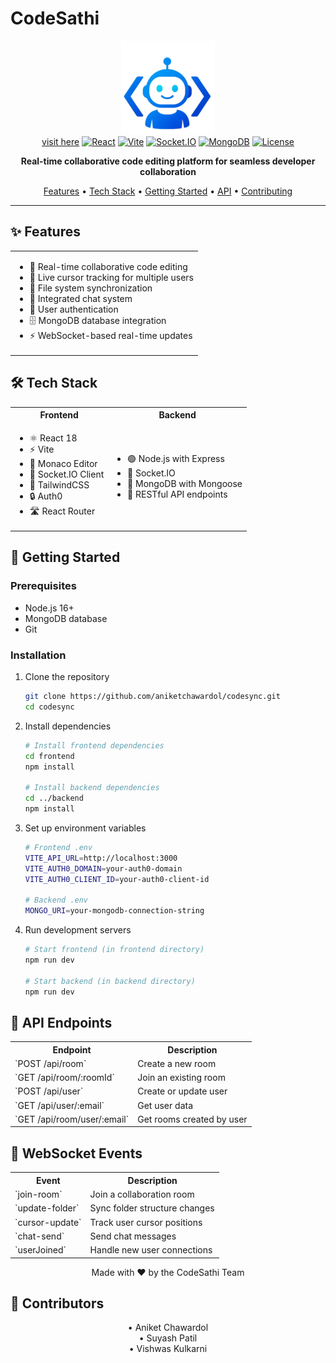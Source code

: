 # CodeSathi

<div align="center">

![CodeSathi Logo](frontend/public/icon.png)
<br>
<a href="https://codesarthi.onrender.com/">visit here</a>
[![React](https://img.shields.io/badge/React-18-blue?logo=react)](https://reactjs.org/)
[![Vite](https://img.shields.io/badge/Vite-Latest-646CFF?logo=vite)](https://vitejs.dev/)
[![Socket.IO](https://img.shields.io/badge/Socket.IO-Latest-010101?logo=socket.io)](https://socket.io/)
[![MongoDB](https://img.shields.io/badge/MongoDB-Latest-47A248?logo=mongodb)](https://www.mongodb.com/)
[![License](https://img.shields.io/badge/License-MIT-green.svg)](LICENSE)

<p align="center">
  <strong>Real-time collaborative code editing platform for seamless developer collaboration</strong>
</p>

<p align="center">
  <a href="#features">Features</a> •
  <a href="#tech-stack">Tech Stack</a> •
  <a href="#getting-started">Getting Started</a> •
  <a href="#api-endpoints">API</a> •
  <a href="#contributing">Contributing</a>
</p>

</div>

---

## ✨ Features

<div align="center">
<table>
<tr>
<td>

- 🔄 Real-time collaborative code editing
- 👥 Live cursor tracking for multiple users
- 📁 File system synchronization
- 💬 Integrated chat system
- 🔐 User authentication
- 🗄️ MongoDB database integration
- ⚡ WebSocket-based real-time updates

</td>
</tr>
</table>
</div>

## 🛠️ Tech Stack

<div align="center">
<table>
<tr>
<th>Frontend</th>
<th>Backend</th>
</tr>
<tr>
<td>

- ⚛️ React 18
- ⚡ Vite
- 📝 Monaco Editor
- 🔌 Socket.IO Client
- 🎨 TailwindCSS
- 🔒 Auth0
- 🛣️ React Router

</td>
<td>

- 🟢 Node.js with Express
- 🔌 Socket.IO
- 🍃 MongoDB with Mongoose
- 🔄 RESTful API endpoints

</td>
</tr>
</table>
</div>

## 🚀 Getting Started

### Prerequisites

- Node.js 16+
- MongoDB database
- Git

### Installation

1. Clone the repository
   ```bash
   git clone https://github.com/aniketchawardol/codesync.git
   cd codesync
   ```

2. Install dependencies
   ```bash
   # Install frontend dependencies
   cd frontend
   npm install

   # Install backend dependencies
   cd ../backend
   npm install
   ```

3. Set up environment variables
   ```bash
   # Frontend .env
   VITE_API_URL=http://localhost:3000
   VITE_AUTH0_DOMAIN=your-auth0-domain
   VITE_AUTH0_CLIENT_ID=your-auth0-client-id

   # Backend .env
   MONGO_URI=your-mongodb-connection-string
   ```

4. Run development servers
   ```bash
   # Start frontend (in frontend directory)
   npm run dev

   # Start backend (in backend directory)
   npm run dev
   ```

## 🔄 API Endpoints

<div align="center">
<table>
<tr>
<th>Endpoint</th>
<th>Description</th>
</tr>
<tr><td>`POST /api/room`</td><td>Create a new room</td></tr>
<tr><td>`GET /api/room/:roomId`</td><td>Join an existing room</td></tr>
<tr><td>`POST /api/user`</td><td>Create or update user</td></tr>
<tr><td>`GET /api/user/:email`</td><td>Get user data</td></tr>
<tr><td>`GET /api/room/user/:email`</td><td>Get rooms created by user</td></tr>
</table>
</div>

## 🔌 WebSocket Events

<div align="center">
<table>
<tr>
<th>Event</th>
<th>Description</th>
</tr>
<tr><td>`join-room`</td><td>Join a collaboration room</td></tr>
<tr><td>`update-folder`</td><td>Sync folder structure changes</td></tr>
<tr><td>`cursor-update`</td><td>Track user cursor positions</td></tr>
<tr><td>`chat-send`</td><td>Send chat messages</td></tr>
<tr><td>`userJoined`</td><td>Handle new user connections</td></tr>
</table>
</div>


<div align="center">

Made with ❤️ by the CodeSathi Team

</div>


## 👥 Contributors  

<div align="center">
• Aniket Chawardol
<br>
• Suyash Patil
<br>
• Vishwas Kulkarni
 </div>
